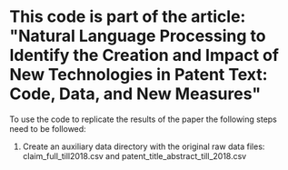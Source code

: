# This code is part of the article: "Natural Language Processing to Identify the Creation and Impact of New Technologies in Patent Text: Code, Data, and New Measures"

To use the code to replicate the results of the paper the following steps need to be followed:

1. Create an auxiliary data directory with the original raw data files: claim_full_till2018.csv and patent_title_abstract_till_2018.csv
